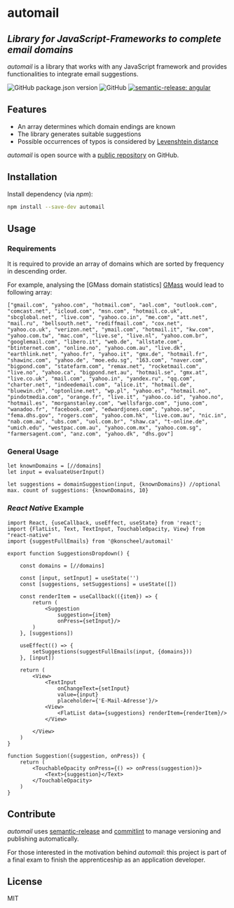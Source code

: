 # automail

## _Library for JavaScript-Frameworks to complete email domains_

_automail_ is a library that works with any JavaScript framework and provides functionalities to integrate email
suggestions.

![GitHub package.json version](https://img.shields.io/github/package-json/v/konscheel/automail)
![GitHub](https://img.shields.io/github/license/konscheel/automail)
[![semantic-release: angular](https://img.shields.io/badge/semantic--release-angular-e10079?logo=semantic-release)](https://github.com/semantic-release/semantic-release)

## Features

- An array determines which domain endings are known
- The library generates suitable suggestions
- Possible occurrences of typos is considered by [Levenshtein distance][js-levenshtein]

_automail_ is open source with a [public repository][automail] on GitHub.

## Installation

Install dependency (via _npm_):

```sh
npm install --save-dev automail
```

## Usage

### Requirements

It is required to provide an array of domains which are sorted by frequency in descending order.

For example, analysing the [GMass domain statistics] [GMass] would lead to following array: 

```
["gmail.com", "yahoo.com", "hotmail.com", "aol.com", "outlook.com", "comcast.net", "icloud.com", "msn.com", "hotmail.co.uk", "sbcglobal.net", "live.com", "yahoo.co.in", "me.com", "att.net", "mail.ru", "bellsouth.net", "rediffmail.com", "cox.net", "yahoo.co.uk", "verizon.net", "ymail.com", "hotmail.it", "kw.com", "yahoo.com.tw", "mac.com", "live.se", "live.nl", "yahoo.com.br", "googlemail.com", "libero.it", "web.de", "allstate.com", "btinternet.com", "online.no", "yahoo.com.au", "live.dk", "earthlink.net", "yahoo.fr", "yahoo.it", "gmx.de", "hotmail.fr", "shawinc.com", "yahoo.de", "moe.edu.sg", "163.com", "naver.com", "bigpond.com", "statefarm.com", "remax.net", "rocketmail.com", "live.no", "yahoo.ca", "bigpond.net.au", "hotmail.se", "gmx.at", "live.co.uk", "mail.com", "yahoo.in", "yandex.ru", "qq.com", "charter.net", "indeedemail.com", "alice.it", "hotmail.de", "bluewin.ch", "optonline.net", "wp.pl", "yahoo.es", "hotmail.no", "pindotmedia.com", "orange.fr", "live.it", "yahoo.co.id", "yahoo.no", "hotmail.es", "morganstanley.com", "wellsfargo.com", "juno.com", "wanadoo.fr", "facebook.com", "edwardjones.com", "yahoo.se", "fema.dhs.gov", "rogers.com", "yahoo.com.hk", "live.com.au", "nic.in", "nab.com.au", "ubs.com", "uol.com.br", "shaw.ca", "t-online.de", "umich.edu", "westpac.com.au", "yahoo.com.mx", "yahoo.com.sg", "farmersagent.com", "anz.com", "yahoo.dk", "dhs.gov"]
```


### General Usage

```
let knownDomains = [//domains]
let input = evaluateUserInput()

let suggestions = domainSuggestion(input, {knownDomains}) //optional max. count of suggestions: {knownDomains, 10}
```

### _React Native_ Example

```
import React, {useCallback, useEffect, useState} from 'react';
import {FlatList, Text, TextInput, TouchableOpacity, View} from "react-native"
import {suggestFullEmails} from '@konscheel/automail'

export function SuggestionsDropdown() {

    const domains = [//domains]
    
    const [input, setInput] = useState('')
    const [suggestions, setSuggestions] = useState([])
    
    const renderItem = useCallback(({item}) => {
        return (
            <Suggestion
                suggestion={item}
                onPress={setInput}/>
        )
    }, [suggestions])

    useEffect(() => {
        setSuggestions(suggestFullEmails(input, {domains}))
    }, [input])

    return (
        <View>
            <TextInput
                onChangeText={setInput}
                value={input}
                placeholder={'E-Mail-Adresse'}/>
            <View>
                <FlatList data={suggestions} renderItem={renderItem}/>
            </View>

        </View>
    )
}

function Suggestion({suggestion, onPress}) {
    return (
        <TouchableOpacity onPress={() => onPress(suggestion)}>
            <Text>{suggestion}</Text>
        </TouchableOpacity>
    )
}
```

## Contribute

_automail_ uses [semantic-release][semantic-release] and [commitlint][commitlint] to manage versioning and publishing
automatically.

For those interested in the motivation behind _automail_: this project is part of a final exam to finish the
apprenticeship as an application developer.

## License

MIT


[automail]: <https://github.com/konscheel/automail>

[js-levenshtein]: <https://github.com/gustf/js-levenshtein>

[semantic-release]: <https://github.com/semantic-release/semantic-release>

[commitlint]: <https://github.com/conventional-changelog/commitlint>

[GMass]: <https://www.gmass.co/domains>